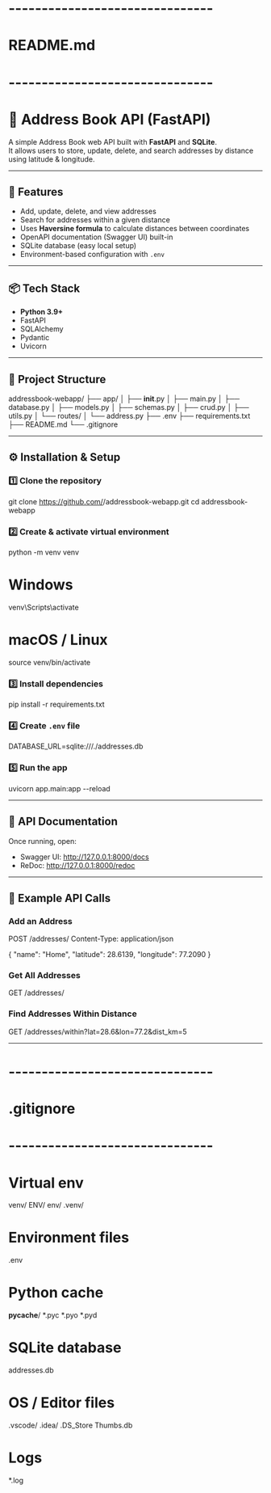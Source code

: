 # -------------------------------
# README.md
# -------------------------------

# 📍 Address Book API (FastAPI)

A simple Address Book web API built with **FastAPI** and **SQLite**.  
It allows users to store, update, delete, and search addresses by distance using latitude & longitude.

---

## 🚀 Features
- Add, update, delete, and view addresses
- Search for addresses within a given distance
- Uses **Haversine formula** to calculate distances between coordinates
- OpenAPI documentation (Swagger UI) built-in
- SQLite database (easy local setup)
- Environment-based configuration with `.env`

---

## 📦 Tech Stack
- **Python 3.9+**
- FastAPI
- SQLAlchemy
- Pydantic
- Uvicorn

---

## 📂 Project Structure
addressbook-webapp/
├── app/
│   ├── __init__.py
│   ├── main.py
│   ├── database.py
│   ├── models.py
│   ├── schemas.py
│   ├── crud.py
│   ├── utils.py
│   └── routes/
│       └── address.py
├── .env
├── requirements.txt
├── README.md
└── .gitignore

---

## ⚙️ Installation & Setup

### 1️⃣ Clone the repository
git clone https://github.com/<your-username>/addressbook-webapp.git
cd addressbook-webapp

### 2️⃣ Create & activate virtual environment
python -m venv venv
# Windows
venv\Scripts\activate
# macOS / Linux
source venv/bin/activate

### 3️⃣ Install dependencies
pip install -r requirements.txt

### 4️⃣ Create `.env` file
DATABASE_URL=sqlite:///./addresses.db

### 5️⃣ Run the app
uvicorn app.main:app --reload

---

## 📑 API Documentation
Once running, open:
- Swagger UI: http://127.0.0.1:8000/docs
- ReDoc: http://127.0.0.1:8000/redoc

---

## 📌 Example API Calls

### Add an Address
POST /addresses/
Content-Type: application/json

{
  "name": "Home",
  "latitude": 28.6139,
  "longitude": 77.2090
}

### Get All Addresses
GET /addresses/

### Find Addresses Within Distance
GET /addresses/within?lat=28.6&lon=77.2&dist_km=5

---

# -------------------------------
# .gitignore
# -------------------------------

# Virtual env
venv/
ENV/
env/
.venv/

# Environment files
.env

# Python cache
__pycache__/
*.pyc
*.pyo
*.pyd

# SQLite database
addresses.db

# OS / Editor files
.vscode/
.idea/
.DS_Store
Thumbs.db

# Logs
*.log
